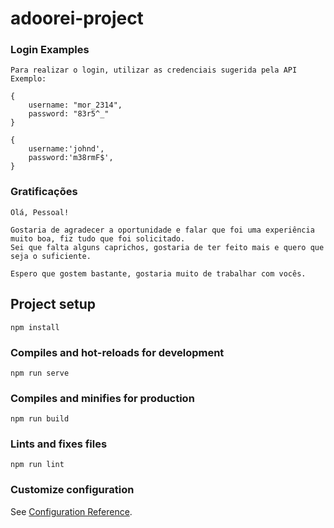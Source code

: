 # adoorei-project

### Login Examples
```
Para realizar o login, utilizar as credenciais sugerida pela API
Exemplo:

{
    username: "mor_2314",
    password: "83r5^_"
}

{
    username:'johnd',
    password:'m38rmF$',
}

```

### Gratificações
```
Olá, Pessoal!

Gostaria de agradecer a oportunidade e falar que foi uma experiência muito boa, fiz tudo que foi solicitado.
Sei que falta alguns caprichos, gostaria de ter feito mais e quero que seja o suficiente.

Espero que gostem bastante, gostaria muito de trabalhar com vocês.

```

## Project setup
```
npm install
```

### Compiles and hot-reloads for development
```
npm run serve
```

### Compiles and minifies for production
```
npm run build
```

### Lints and fixes files
```
npm run lint
```

### Customize configuration
See [Configuration Reference](https://cli.vuejs.org/config/).


